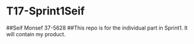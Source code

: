 # T17-Sprint1Seif
##Seif Monsef 37-5628
##This repo is for the individual part in Sprint1. It will contain my product.
